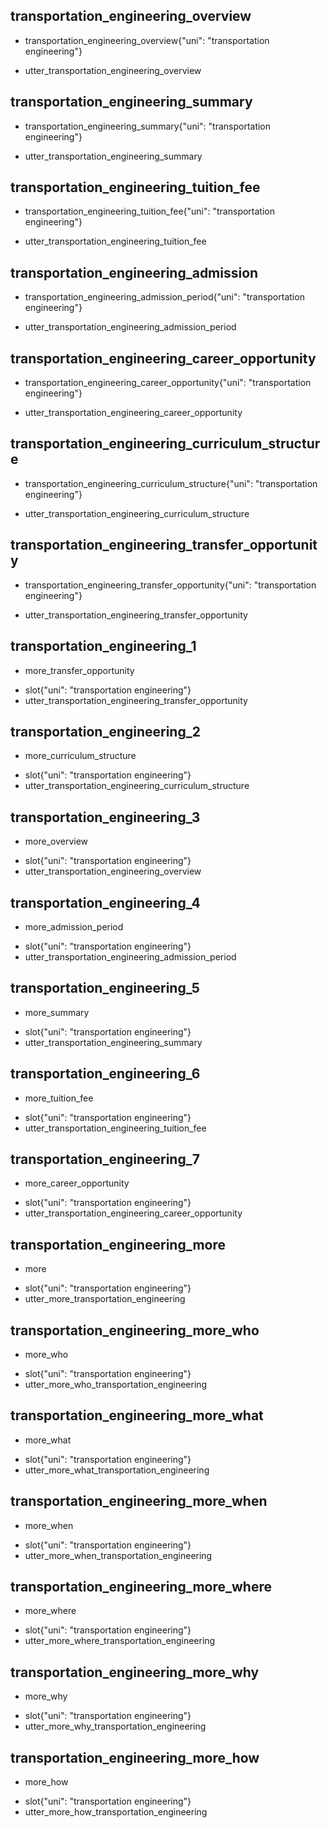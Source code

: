 ## transportation_engineering_overview
* transportation_engineering_overview{"uni": "transportation engineering"}
- utter_transportation_engineering_overview

## transportation_engineering_summary
* transportation_engineering_summary{"uni": "transportation engineering"}
- utter_transportation_engineering_summary

## transportation_engineering_tuition_fee
* transportation_engineering_tuition_fee{"uni": "transportation engineering"}
- utter_transportation_engineering_tuition_fee

## transportation_engineering_admission
* transportation_engineering_admission_period{"uni": "transportation engineering"}
- utter_transportation_engineering_admission_period

## transportation_engineering_career_opportunity
* transportation_engineering_career_opportunity{"uni": "transportation engineering"}
- utter_transportation_engineering_career_opportunity

## transportation_engineering_curriculum_structure
* transportation_engineering_curriculum_structure{"uni": "transportation engineering"}
- utter_transportation_engineering_curriculum_structure

## transportation_engineering_transfer_opportunity
* transportation_engineering_transfer_opportunity{"uni": "transportation engineering"}
- utter_transportation_engineering_transfer_opportunity

## transportation_engineering_1
* more_transfer_opportunity
- slot{"uni": "transportation engineering"}
- utter_transportation_engineering_transfer_opportunity

## transportation_engineering_2
* more_curriculum_structure
- slot{"uni": "transportation engineering"}
- utter_transportation_engineering_curriculum_structure

## transportation_engineering_3
* more_overview
- slot{"uni": "transportation engineering"}
- utter_transportation_engineering_overview

## transportation_engineering_4
* more_admission_period
- slot{"uni": "transportation engineering"}
- utter_transportation_engineering_admission_period

## transportation_engineering_5
* more_summary
- slot{"uni": "transportation engineering"}
- utter_transportation_engineering_summary

## transportation_engineering_6
* more_tuition_fee
- slot{"uni": "transportation engineering"}
- utter_transportation_engineering_tuition_fee

## transportation_engineering_7
* more_career_opportunity
- slot{"uni": "transportation engineering"}
- utter_transportation_engineering_career_opportunity

## transportation_engineering_more
* more
- slot{"uni": "transportation engineering"}
- utter_more_transportation_engineering

## transportation_engineering_more_who
* more_who
- slot{"uni": "transportation engineering"}
- utter_more_who_transportation_engineering

## transportation_engineering_more_what
* more_what
- slot{"uni": "transportation engineering"}
- utter_more_what_transportation_engineering

## transportation_engineering_more_when
* more_when
- slot{"uni": "transportation engineering"}
- utter_more_when_transportation_engineering

## transportation_engineering_more_where
* more_where
- slot{"uni": "transportation engineering"}
- utter_more_where_transportation_engineering

## transportation_engineering_more_why
* more_why
- slot{"uni": "transportation engineering"}
- utter_more_why_transportation_engineering

## transportation_engineering_more_how
* more_how
- slot{"uni": "transportation engineering"}
- utter_more_how_transportation_engineering
